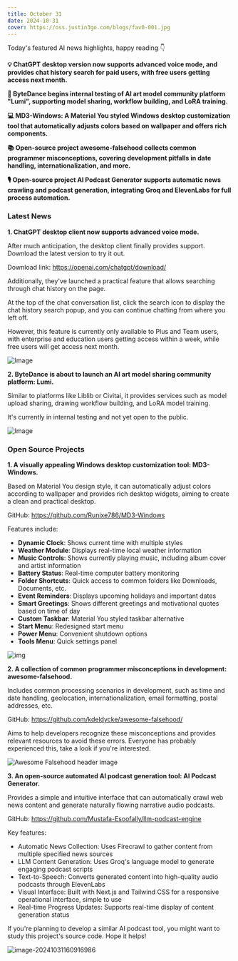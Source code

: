 ```yaml
---
title: October 31
date: 2024-10-31
cover: https://oss.justin3go.com/blogs/fav0-001.jpg
---
```


Today's featured AI news highlights, happy reading 👇

**💡 ChatGPT desktop version now supports advanced voice mode, and provides chat history search for paid users, with free users getting access next month.**

**🎨 ByteDance begins internal testing of AI art model community platform "Lumi", supporting model sharing, workflow building, and LoRA training.**

**💻 MD3-Windows: A Material You styled Windows desktop customization tool that automatically adjusts colors based on wallpaper and offers rich components.**

**📚 Open-source project awesome-falsehood collects common programmer misconceptions, covering development pitfalls in date handling, internationalization, and more.**

**🎙️ Open-source project AI Podcast Generator supports automatic news crawling and podcast generation, integrating Groq and ElevenLabs for full process automation.**


### Latest News

**1. ChatGPT desktop client now supports advanced voice mode.**

After much anticipation, the desktop client finally provides support. Download the latest version to try it out.

Download link: https://openai.com/chatgpt/download/

Additionally, they've launched a practical feature that allows searching through chat history on the page.

At the top of the chat conversation list, click the search icon to display the chat history search popup, and you can continue chatting from where you left off.

However, this feature is currently only available to Plus and Team users, with enterprise and education users getting access within a week, while free users will get access next month.

![Image](https://pbs.twimg.com/media/GbFIArwa8AAMfb1?format=jpg&name=4096x4096)


**2. ByteDance is about to launch an AI art model sharing community platform: Lumi.**

Similar to platforms like Liblib or Civitai, it provides services such as model upload sharing, drawing workflow building, and LoRA model training.

It's currently in internal testing and not yet open to the public.

![Image](https://cdn.jsdelivr.net/gh/freelander/oss@master/ai-daily/2024-10-31/GbMYsKcakAAz17I.jpeg)


### Open Source Projects

**1. A visually appealing Windows desktop customization tool: MD3-Windows.**

Based on Material You design style, it can automatically adjust colors according to wallpaper and provides rich desktop widgets, aiming to create a clean and practical desktop.

GitHub: https://github.com/Runixe786/MD3-Windows

Features include:

- **Dynamic Clock**: Shows current time with multiple styles
- **Weather Module**: Displays real-time local weather information
- **Music Controls**: Shows currently playing music, including album cover and artist information
- **Battery Status**: Real-time computer battery monitoring
- **Folder Shortcuts**: Quick access to common folders like Downloads, Documents, etc.
- **Event Reminders**: Displays upcoming holidays and important dates
- **Smart Greetings**: Shows different greetings and motivational quotes based on time of day
- **Custom Taskbar**: Material You styled taskbar alternative
- **Start Menu**: Redesigned start menu
- **Power Menu**: Convenient shutdown options
- **Tools Menu**: Quick settings panel

![img](https://cdn.jsdelivr.net/gh/freelander/oss@master/baodian/2024-10-31/1&e=1735660799&s=mtvyvvtvyyyj&token=kIxbL07-8jAj8w1n4s9zv64FuZZNEATmlU_Vm6zD:M2G839i33-E1Uo6iE3sjbLBoykQ=.png)

**2. A collection of common programmer misconceptions in development: awesome-falsehood.**

Includes common processing scenarios in development, such as time and date handling, geolocation, internationalization, email formatting, postal addresses, etc.

GitHub: https://github.com/kdeldycke/awesome-falsehood/

Aims to help developers recognize these misconceptions and provides relevant resources to avoid these errors. Everyone has probably experienced this, take a look if you're interested.

![Awesome Falsehood header image](https://cdn.jsdelivr.net/gh/freelander/oss@master/ai-daily/2024-10-31/awesome-falsehood-header.jpg)

**3. An open-source automated AI podcast generation tool: AI Podcast Generator.**

Provides a simple and intuitive interface that can automatically crawl web news content and generate naturally flowing narrative audio podcasts.

GitHub: https://github.com/Mustafa-Esoofally/llm-podcast-engine

Key features:

- Automatic News Collection: Uses Firecrawl to gather content from multiple specified news sources
- LLM Content Generation: Uses Groq's language model to generate engaging podcast scripts
- Text-to-Speech: Converts generated content into high-quality audio podcasts through ElevenLabs
- Visual Interface: Built with Next.js and Tailwind CSS for a responsive operational interface, simple to use
- Real-time Progress Updates: Supports real-time display of content generation status

If you're planning to develop a similar AI podcast tool, you might want to study this project's source code. Hope it helps!

![image-20241031160916986](https://cdn.jsdelivr.net/gh/freelander/oss@master/ai-daily/2024-10-31/image-20241031160916986.png)
